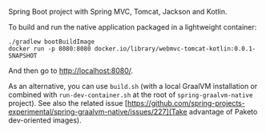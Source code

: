 Spring Boot project with Spring MVC, Tomcat, Jackson and Kotlin.

To build and run the native application packaged in a lightweight container:
```
./gradlew bootBuildImage
docker run -p 8080:8080 docker.io/library/webmvc-tomcat-kotlin:0.0.1-SNAPSHOT
```

And then go to [http://localhost:8080/](http://localhost:8080/).

As an alternative, you can use `build.sh` (with a local GraalVM installation or combined with
`run-dev-container.sh` at the root of `spring-graalvm-native` project). See also the related issue
[https://github.com/spring-projects-experimental/spring-graalvm-native/issues/227](Take advantage of Paketo dev-oriented images).
